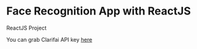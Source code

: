 # Face Recognition App with ReactJS
ReactJS Project

You can grab Clarifai API key [here](https://www.clarifai.com/)
